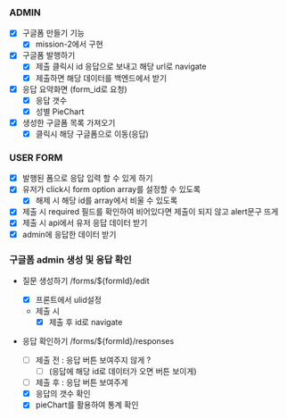 ### ADMIN

- [x] 구글폼 만들기 기능
  - [x] mission-2에서 구현
- [x] 구글폼 발행하기
  - [x] 제출 클릭시 id 응답으로 보내고 해당 url로 navigate
  - [x] 제출하면 해당 데이터를 백엔드에서 받기
- [x] 응답 요약화면 (form_id로 요청)
  - [x] 응답 갯수
  - [x] 성별 PieChart
- [x] 생성한 구글폼 목록 가져오기
  - [x] 클릭시 해당 구글폼으로 이동(응답)

### USER FORM

- [x] 발행된 폼으로 응답 입력 할 수 있게 하기
- [x] 유저가 click시 form option array를 설정할 수 있도록
  - [x] 해제 시 해당 id를 array에서 비울 수 있도록
- [x] 제출 시 required 필드를 확인하여 비어있다면 제출이 되지 않고 alert문구 뜨게
- [x] 제출 시 api에서 유저 응답 데이터 받기
- [x] admin에 응답한 데이터 받기

### 구글폼 admin 생성 및 응답 확인

- 질문 생성하기 /forms/${formId}/edit

  - [x] 프론트에서 ulid설정
  - 제출 시
    - [x] 제출 후 id로 navigate

- 응답 확인하기 /forms/${formId}/responses
  - [ ] 제출 전 : 응답 버튼 보여주지 않게 ?
    - [ ] (응답에 해당 id로 데이터가 오면 버튼 보이게)
  - [ ] 제출 후 : 응답 버튼 보여주게
  - [x] 응답의 갯수 확인
  - [x] pieChart를 활용하여 통계 확인
